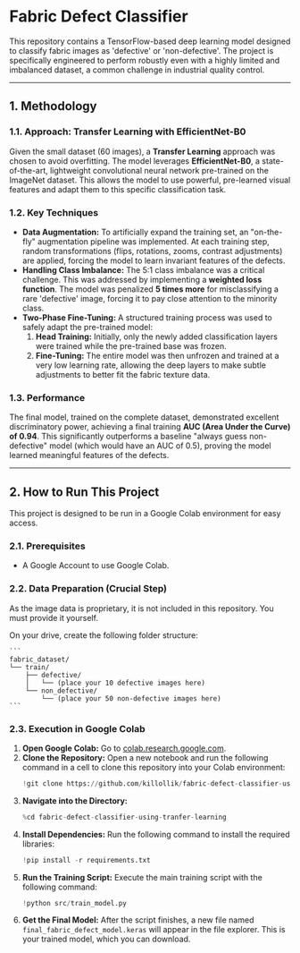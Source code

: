 # Fabric Defect Classifier

This repository contains a TensorFlow-based deep learning model designed to classify fabric images as 'defective' or 'non-defective'. The project is specifically engineered to perform robustly even with a highly limited and imbalanced dataset, a common challenge in industrial quality control.

---

## 1. Methodology

### 1.1. Approach: Transfer Learning with EfficientNet-B0

Given the small dataset (60 images), a **Transfer Learning** approach was chosen to avoid overfitting. The model leverages **EfficientNet-B0**, a state-of-the-art, lightweight convolutional neural network pre-trained on the ImageNet dataset. This allows the model to use powerful, pre-learned visual features and adapt them to this specific classification task.

### 1.2. Key Techniques

*   **Data Augmentation:** To artificially expand the training set, an "on-the-fly" augmentation pipeline was implemented. At each training step, random transformations (flips, rotations, zooms, contrast adjustments) are applied, forcing the model to learn invariant features of the defects.
*   **Handling Class Imbalance:** The 5:1 class imbalance was a critical challenge. This was addressed by implementing a **weighted loss function**. The model was penalized **5 times more** for misclassifying a rare 'defective' image, forcing it to pay close attention to the minority class.
*   **Two-Phase Fine-Tuning:** A structured training process was used to safely adapt the pre-trained model:
    1.  **Head Training:** Initially, only the newly added classification layers were trained while the pre-trained base was frozen.
    2.  **Fine-Tuning:** The entire model was then unfrozen and trained at a very low learning rate, allowing the deep layers to make subtle adjustments to better fit the fabric texture data.

### 1.3. Performance

The final model, trained on the complete dataset, demonstrated excellent discriminatory power, achieving a final training **AUC (Area Under the Curve) of 0.94**. This significantly outperforms a baseline "always guess non-defective" model (which would have an AUC of 0.5), proving the model learned meaningful features of the defects.

---

## 2. How to Run This Project

This project is designed to be run in a Google Colab environment for easy access.

### 2.1. Prerequisites

*   A Google Account to use Google Colab.

### 2.2. Data Preparation (Crucial Step)

As the image data is proprietary, it is not included in this repository. You must provide it yourself.

 On your drive, create the following folder structure:
 
    ```
    fabric_dataset/
    └── train/
        ├── defective/
        │   └── (place your 10 defective images here)
        └── non_defective/
            └── (place your 50 non-defective images here)
    ```

### 2.3. Execution in Google Colab

1.  **Open Google Colab:** Go to [colab.research.google.com](https://colab.research.google.com).
2.  **Clone the Repository:** Open a new notebook and run the following command in a cell to clone this repository into your Colab environment:
    ```python
    !git clone https://github.com/killollik/fabric-defect-classifier-using-tranfer-learning.git
    ```
3.  **Navigate into the Directory:**
    ```python
    %cd fabric-defect-classifier-using-tranfer-learning
    ```
4.  **Install Dependencies:** Run the following command to install the required libraries:
    ```python
    !pip install -r requirements.txt
    ```
5.  **Run the Training Script:** Execute the main training script with the following command:
    ```python
    !python src/train_model.py
    ```
6.  **Get the Final Model:** After the script finishes, a new file named `final_fabric_defect_model.keras` will appear in the file explorer. This is your trained model, which you can download.

